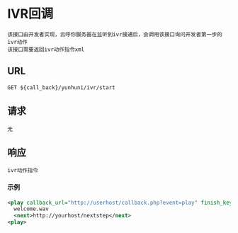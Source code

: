 # IVR回调

```
该接口由开发者实现，云呼你服务器在监听到ivr接通后，会调用该接口询问开发者第一步的ivr动作
该接口需要返回ivr动作指令xml
```

## URL

```
GET ${call_back}/yunhuni/ivr/start
```

## 请求
	无

## 响应
	ivr动作指令

#### 示例
```xml
<play callback_url="http://userhost/callback.php?event=play" finish_keys="#">
  welcome.wav
  <next>http://yourhost/nextstep</next>
<play>
```